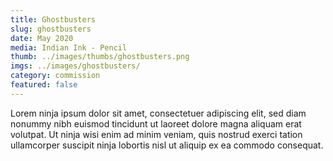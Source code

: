 ```yaml
---
title: Ghostbusters
slug: ghostbusters
date: May 2020
media: Indian Ink - Pencil
thumb: ../images/thumbs/ghostbusters.png
imgs: ../images/ghostbusters/
category: commission
featured: false
---
```


Lorem ninja ipsum dolor sit amet, consectetuer adipiscing elit, sed diam nonummy nibh euismod tincidunt ut laoreet dolore magna aliquam erat volutpat. Ut ninja wisi enim ad minim veniam, quis nostrud exerci tation ullamcorper suscipit ninja lobortis nisl ut aliquip ex ea commodo consequat.
